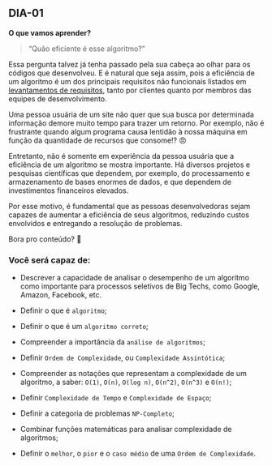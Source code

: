 ## DIA-01

**O que vamos aprender?**

> “Quão eficiente é esse algoritmo?”

Essa pergunta talvez já tenha passado pela sua cabeça ao olhar para os códigos que desenvolveu. E é natural que seja assim, pois a eficiência de um algoritmo é um dos principais requisitos não funcionais listados em  [levantamentos de requisitos](https://engsoftmoderna.info/cap3.html), tanto por clientes quanto por membros das equipes de desenvolvimento.

Uma pessoa usuária de um site não quer que sua busca por determinada informação demore muito tempo para trazer um retorno. Por exemplo, não é frustrante quando algum programa causa lentidão à nossa máquina em função da quantidade de recursos que consome!? 😠

Entretanto, não é somente em experiência da pessoa usuária que a eficiência de um algoritmo se mostra importante. Há diversos projetos e pesquisas científicas que dependem, por exemplo, do processamento e armazenamento de bases enormes de dados, e que dependem de investimentos financeiros elevados.

Por esse motivo, é fundamental que as pessoas desenvolvedoras sejam capazes de aumentar a eficiência de seus algoritmos, reduzindo custos envolvidos e entregando a resolução de problemas.

Bora pro conteúdo? 🚀

### Você será capaz de:

-   Descrever a capacidade de analisar o desempenho de um algoritmo como importante para processos seletivos de Big Techs, como Google, Amazon, Facebook, etc.
    
-   Definir o que é  `algoritmo`;
    
-   Definir o que é um  `algoritmo correto`;
    
-   Compreender a importância da  `análise de algoritmos`;
    
-   Definir  `Ordem de Complexidade`, ou  `Complexidade Assintótica`;
    
-   Compreender as notações que representam a complexidade de um algoritmo, a saber:  `O(1)`,  `O(n)`,  `O(log n)`,  `O(n^2)`,  `O(n^3)`  e  `O(n!)`;
    
-   Definir  `Complexidade de Tempo`  e  `Complexidade de Espaço`;
    
-   Definir a categoria de problemas  `NP-Completo`;
    
-   Combinar funções matemáticas para analisar complexidade de algoritmos;
    
-   Definir o  `melhor`, o  `pior`  e o  `caso médio`  de uma  `Ordem de Complexidade`.

